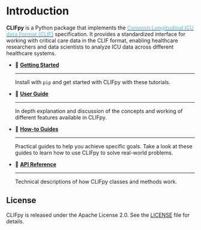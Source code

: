 # Introduction

**CLIFpy** is a Python package that implements the [<span style="color: skyblue">**Common Longitudinal ICU data Format (CLIF)**</span>](https://clif-icu.com/) specification. It provides a standardized interface for working with critical care data in the CLIF format, enabling healthcare researchers and data scientists to analyze ICU data across different healthcare systems.

<div class="grid cards" markdown>

- 🚀 [**Getting Started**](getting-started/installation.md)

    ---

    Install with `pip` and get started with CLIFpy with these tutorials.

- 📖 [**User Guide**](user-guide/index.md)

    ---

    In depth explanation and discussion of the concepts and working of different features available in CLIFpy.

- 🔨 [**How-to Guides**](examples/index.md)

    ---

    Practical guides to help you achieve specific goals. Take a look at these guides to learn how to use CLIFpy to solve real-world problems.

- 📄 [**API Reference**](api/index.md)

    ---

    Technical descriptions of how CLIFpy classes and methods work.

</div>

## License

CLIFpy is released under the Apache License 2.0. See the [LICENSE](https://github.com/Common-Longitudinal-ICU-data-Format/CLIFpy/blob/main/LICENSE) file for details.